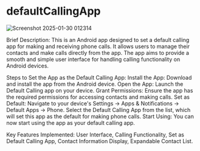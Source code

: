# defaultCallingApp
![Screenshot 2025-01-30 012314](https://github.com/user-attachments/assets/831f4c5b-09b5-4b13-a951-11a1ec11b314)

Brief Description:
This is an Android app designed to set a default calling app for making and receiving phone calls. It allows users to manage their contacts and make calls directly from the app. The app aims to provide a smooth and simple user interface for handling calling functionality on Android devices.

Steps to Set the App as the Default Calling App:
Install the App: Download and install the app from the Android device.
Open the App: Launch the Default Calling app on your device.
Grant Permissions: Ensure the app has the required permissions for accessing contacts and making calls.
Set as Default: Navigate to your device's Settings → Apps & Notifications → Default Apps → Phone.
Select the Default Calling App from the list, which will set this app as the default for making phone calls.
Start Using: You can now start using the app as your default calling app.

Key Features Implemented:
User Interface,
Calling Functionality,
Set as Default Calling App,
Contact Information Display,
Expandable Contact List.
